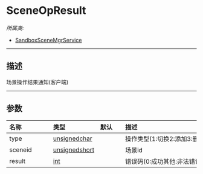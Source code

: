# SceneOpResult

*所属类*:
* [SandboxSceneMgrService](/Api/Classes/Service/SandboxSceneMgrService.md)
------------------------------------------------------------------------------------------
## 描述

场景操作结果通知(客户端)

------------------------------------------------------------------------------------------
## 参数

|<div style="width:100px">名称</div>|<div style="width:100px">类型</div>|<div style="width:50px">默认</div>|<div style="width:350px">描述</div>|
|:---|:---|:---|:---|
|type|[unsignedchar](/Api/Enums/unsignedchar.md)||操作类型(1:切换2:添加3:删除)|
|sceneid|[unsignedshort](/Api/Enums/unsignedshort.md)||场景id|
|result|[int](/Api/DataType/Number.md)||错误码(0:成功其他:非法错误码)|
